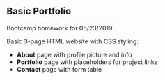 ## Basic Portfolio ##

Bootcamp homework for 05/23/2019.

Basic 3-page HTML website with CSS styling:
* **About** page with profile picture and info
* **Portfolio** page with placeholders for project links
* **Contact** page with form table